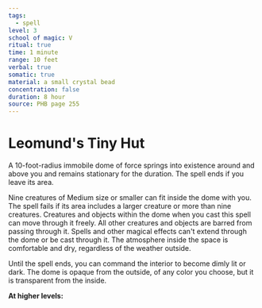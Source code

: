 ```yaml
---
tags:
  - spell
level: 3
school of magic: V
ritual: true
time: 1 minute
range: 10 feet
verbal: true
somatic: true
material: a small crystal bead
concentration: false
duration: 8 hour
source: PHB page 255
---
```

# Leomund's Tiny Hut
A 10-foot-radius immobile dome of force springs into existence around and above you and remains stationary for the duration. The spell ends if you leave its area.

Nine creatures of Medium size or smaller can fit inside the dome with you. The spell fails if its area includes a larger creature or more than nine creatures. Creatures and objects within the dome when you cast this spell can move through it freely. All other creatures and objects are barred from passing through it. Spells and other magical effects can't extend through the dome or be cast through it. The atmosphere inside the space is comfortable and dry, regardless of the weather outside.

Until the spell ends, you can command the interior to become dimly lit or dark. The dome is opaque from the outside, of any color you choose, but it is transparent from the inside.

**At higher levels:** 